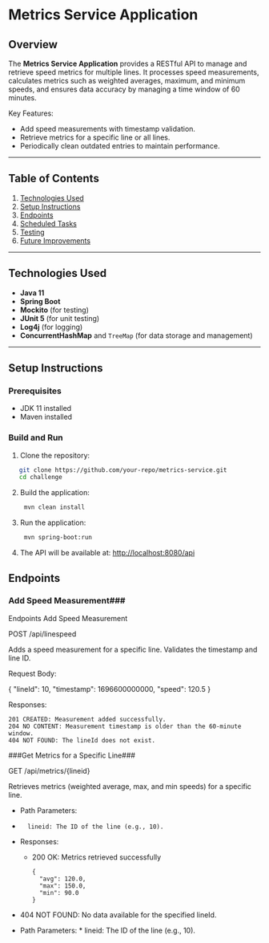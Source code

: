 # Metrics Service Application

## Overview

The **Metrics Service Application** provides a RESTful API to manage and retrieve speed metrics for multiple lines. It processes speed measurements, calculates metrics such as weighted averages, maximum, and minimum speeds, and ensures data accuracy by managing a time window of 60 minutes. 

Key Features:
- Add speed measurements with timestamp validation.
- Retrieve metrics for a specific line or all lines.
- Periodically clean outdated entries to maintain performance.

---

## Table of Contents

1. [Technologies Used](#technologies-used)
2. [Setup Instructions](#setup-instructions)
3. [Endpoints](#endpoints)
4. [Scheduled Tasks](#scheduled-tasks)
5. [Testing](#testing)
6. [Future Improvements](#future-improvements)

---

## Technologies Used

- **Java 11**
- **Spring Boot**
- **Mockito** (for testing)
- **JUnit 5** (for unit testing)
- **Log4j** (for logging)
- **ConcurrentHashMap** and `TreeMap` (for data storage and management)

---

## Setup Instructions

### Prerequisites

- JDK 11 installed
- Maven installed

### Build and Run

1. Clone the repository:
```bash
   git clone https://github.com/your-repo/metrics-service.git
   cd challenge
```
2. Build the application:
   ```bash
	mvn clean install
	```
3. Run the application:
   ```bash
	mvn spring-boot:run
	```
	
4. The API will be available at: <http://localhost:8080/api>

## Endpoints
### Add Speed Measurement###

Endpoints
Add Speed Measurement

POST /api/linespeed

Adds a speed measurement for a specific line. Validates the timestamp and line ID.

   Request Body:

{
  "lineId": 10,
  "timestamp": 1696600000000,
  "speed": 120.5
}

Responses:

    201 CREATED: Measurement added successfully.
    204 NO CONTENT: Measurement timestamp is older than the 60-minute window.
    404 NOT FOUND: The lineId does not exist.
    
###Get Metrics for a Specific Line###

GET /api/metrics/{lineid}

Retrieves metrics (weighted average, max, and min speeds) for a specific line.
* Path Parameters:
*   	lineid: The ID of the line (e.g., 10).


* Responses:
  * 200 OK: Metrics retrieved successfully

        {
          "avg": 120.0,
          "max": 150.0,
          "min": 90.0
        }

* 404 NOT FOUND: No data available for the specified lineId.

* Path Parameters:
             * lineid: The ID of the line (e.g., 10).


    